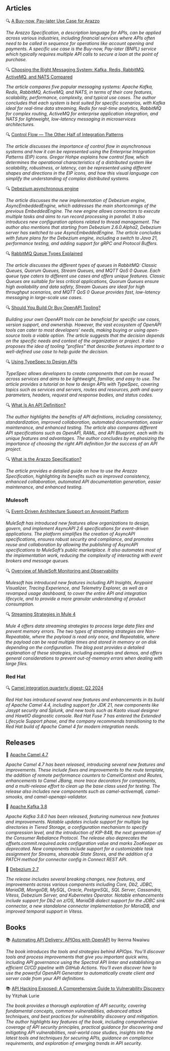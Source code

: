 ## Articles
🔍 [A Buy-now, Pay-later Use Case for Arazzo](https://www.openapis.org/blog/2024/07/19/buy-now-pay-later-arazzo)

_The Arazzo Specification, a description language for APIs, can be applied across various industries, including financial services where APIs often need to be called in sequence for operations like account opening and payments. A specific use case is the Buy-now, Pay-later (BNPL) service which typically requires multiple API calls to secure a loan at the point of purchase._

🔍 [Choosing the Right Messaging System: Kafka, Redis, RabbitMQ, ActiveMQ, and NATS Compared](https://medium.com/@sheikh.hamza.arshad/choosing-the-right-messaging-system-kafka-redis-rabbitmq-activemq-and-nats-compared-fa2dd385976f)

_The article compares five popular messaging systems: Apache Kafka, Redis, RabbitMQ, ActiveMQ, and NATS, in terms of their core features, scalability, performance, complexity, and typical use cases. The author concludes that each system is best suited for specific scenarios, with Kafka ideal for real-time data streaming, Redis for real-time analytics, RabbitMQ for complex routing, ActiveMQ for enterprise application integration, and NATS for lightweight, low-latency messaging in microservices architectures._

🔍 [Control Flow — The Other Half of Integration Patterns](https://www.enterpriseintegrationpatterns.com/ramblings/queues_control_flow.html)

_The article discusses the importance of control flow in asynchronous systems and how it can be represented using the Enterprise Integration Patterns (EIP) icons. Gregor Hohpe explains how control flow, which determines the operational characteristics of a distributed system like scalability, robustness, or latency, can be represented using different shapes and directions in the EIP icons, and how this visual language can simplify the understanding of complex distributed systems._

🔍 [Debezium asynchronous engine](https://debezium.io/blog/2024/07/08/async-embedded-engine/)

_The article discusses the new implementation of Debezium engine, AsyncEmbeddedEngine, which addresses the main shortcomings of the previous EmbeddedEngine. The new engine allows connectors to execute multiple tasks and aims to run record processing in parallel. It also introduces new configuration options related to thread management. The author also mentions that starting from Debezium 2.6.0.Alpha2, Debezium server has switched to use AsyncEmbeddedEngine. The article concludes with future plans for the Debezium engine, including a switch to Java 21, performance testing, and adding support for gRPC and Protocol Buffers._

🔍 [RabbitMQ Queue Types Explained](https://www.cloudamqp.com/blog/rabbitmq-queue-types.html)

_The article discusses the different types of queues in RabbitMQ: Classic Queues, Quorum Queues, Stream Queues, and MQTT QoS 0 Queue. Each queue type caters to different use cases and offers unique features. Classic Queues are suitable for less critical applications, Quorum Queues ensure high availability and data safety, Stream Queues are ideal for high throughput scenarios, and MQTT QoS 0 Queue provides fast, low-latency messaging in large-scale use cases._

🔍 [Should You Build Or Buy OpenAPI Tooling?](https://nordicapis.com/should-you-build-or-buy-openapi-tooling/)

_Building your own OpenAPI tools can be beneficial for specific use cases, version support, and ownership. However, the vast ecosystem of OpenAPI tools can cater to most developers' needs, making buying or using open-source tools a viable option. The article suggests that the decision depends on the specific needs and context of the organization or project. It also proposes the idea of tooling "profiles" that describe features important to a well-defined use case to help guide the decision._

🔍 [Using TypeSpec to Design APIs](https://nordicapis.com/using-typespec-to-design-apis/)

_TypeSpec allows developers to create components that can be reused across services and aims to be lightweight, familiar, and easy to use. The article provides a tutorial on how to design APIs with TypeSpec, covering topics such as services and servers, routes and resources, path and query parameters, headers, request and response bodies, and status codes._

🔍 [What Is An API Definition?](https://nordicapis.com/what-is-an-api-definition/)

_The author highlights the benefits of API definitions, including consistency, standardization, improved collaboration, automated documentation, easier maintenance, and enhanced testing. The article also compares different API specifications such as OpenAPI, RAML, and API Blueprint, each with its unique features and advantages. The author concludes by emphasizing the importance of choosing the right API definition for the success of an API project._


🔍 [What is the Arazzo Specification?](https://nordicapis.com/what-is-the-arazzo-specification/)

_The article provides a detailed guide on how to use the Arazzo Specification, highlighting its benefits such as improved consistency, enhanced collaboration, automated API documentation generation, easier maintenance, and enhanced testing._

### Mulesoft

🔍 [Event-Driven Architecture Support on Anypoint Platform](https://blogs.mulesoft.com/news/event-driven-architecture-support-on-anypoint-platform/)

_MuleSoft has introduced new features allow organizations to design, govern, and implement AsyncAPI 2.6 specifications for event-driven applications. The platform simplifies the creation of AsyncAPI specifications, ensures robust security and compliance, and promotes reuse and collaboration by allowing the publishing of AsyncAPI specifications to MuleSoft’s public marketplace. It also automates most of the implementation work, reducing the complexity of interacting with event brokers and message queues._

🔍 [Overview of MuleSoft Monitoring and Observability](https://blogs.mulesoft.com/news/mulesoft-monitoring-and-observability/)

_Mulesoft has introduced new features including API Insights, Anypoint Visualizer, Tracing Experience, and Telemetry Explorer, as well as a revamped usage dashboard, to cover the entire API and integration lifecycle, and to provide a more granular understanding of product consumption._

🔍 [Streaming Strategies in Mule 4](https://medium.com/another-integration-blog/streaming-strategies-in-mule-4-e1d659bc24df)

_Mule 4 offers data streaming strategies to process large data files and prevent memory errors. The two types of streaming strategies are Non-Repeatable, where the payload is read only once, and Repeatable, where the payload can be read multiple times and stored in memory or on disk depending on the configuration. The blog post provides a detailed explanation of these strategies, including examples and demos, and offers general considerations to prevent out-of-memory errors when dealing with large files._

### Red Hat

🔍 [Camel integration quarterly digest: Q2 2024](https://developers.redhat.com/blog/2024/07/17/camel-integration-quarterly-digest-q2-2024#)

_Red Hat has introduced several new features and enhancements in its build of Apache Camel 4.4, including support for JDK 21, new components like Jasypt security and Splunk, and new tools such as Kaoto visual designer and HawtIO diagnostic console. Red Hat Fuse 7 has entered the Extended Lifecycle Support phase, and the company recommends transitioning to the Red Hat build of Apache Camel 4 for modern integration needs._


## Releases


🚀 [Apache Camel 4.7](https://camel.apache.org/blog/2024/07/camel47-whatsnew/)

_Apache Camel 4.7 has been released, introducing several new features and improvements. These include fixes and improvements to the route template, the addition of remote performance counters to CamelContext and Routes, enhancements to Camel JBang, more trace decorators for components, and a multi-release effort to clean up the base class used for testing. The release also includes new components such as camel-activemq6, camel-smooks, and camel-openapi-validator._

🚀 [Apache Kafka 3.8](https://kafka.apache.org/blog#apache_kafka_380_release_announcement)

_Apache Kafka 3.8.0 has been released, featuring numerous new features and improvements. Notable updates include support for multiple log directories in Tiered Storage, a configuration mechanism to specify compression level, and the introduction of KIP-848, the next generation of the Consumer Rebalance Protocol. The release also deprecates the offsets.commit.required.acks configuration value and marks ZooKeeper as deprecated. New components include support for a customizable task assignment for Streams, shareable State Stores, and the addition of a PATCH method for connector config in Connect REST API._

🚀 [Debezium 2.7](https://debezium.io/blog/2024/07/01/debezium-2-7-final-released/)

_The release includes several breaking changes, new features, and improvements across various components including Core, Db2, JDBC, MariaDB, MongoDB, MySQL, Oracle, PostgreSQL, SQL Server, Cassandra, Vitess, Debezium Server, and Kubernetes Operator. Notable enhancements include support for Db2 on z/OS, MariaDB dialect support for the JDBC sink connector, a new standalone connector implementation for MariaDB, and improved temporal support in Vitess._

## Books

📚 [Automating API Delivery: APIOps with OpenAPI](https://a.co/d/fqNklLA) by Ikenna Nwaiwu

_The book introduces the tools and strategies behind APIOps. You’ll discover tools and process improvements that give you important quick wins, including API governance using the Spectral API linter and establishing an efficient CI/CD pipeline with GitHub Actions. You’ll even discover how to use the powerful OpenAPI Generator to automatically create client and server code from your API definitions._

📚 [API Hacking Exposed: A Comprehensive Guide to Vulnerability Discovery](https://a.co/d/4evjKQv) by Yitzhak Lurie

_The book provides a thorough exploration of API security, covering fundamental concepts, common vulnerabilities, advanced attack techniques, and best practices for vulnerability discovery and mitigation. The author highlights key features of the book, including comprehensive coverage of API security principles, practical guidance for discovering and mitigating API vulnerabilities, real-world case studies, insights into the latest tools and techniques for securing APIs, guidance on compliance requirements, and exploration of emerging trends in API security._